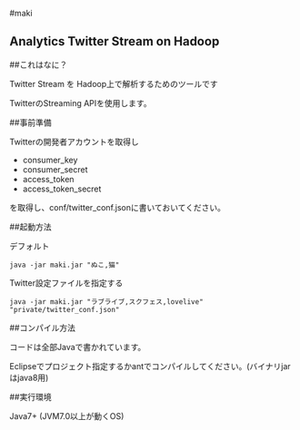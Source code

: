 #maki

## Analytics Twitter Stream on Hadoop


##これはなに？

Twitter Stream を Hadoop上で解析するためのツールです

TwitterのStreaming APIを使用します。

##事前準備

Twitterの開発者アカウントを取得し

* consumer_key
* consumer_secret
* access_token
* access_token_secret

を取得し、conf/twitter_conf.jsonに書いておいてください。


##起動方法

デフォルト

	java -jar maki.jar "ぬこ,猫"

Twitter設定ファイルを指定する

	java -jar maki.jar "ラブライブ,スクフェス,lovelive" "private/twitter_conf.json"


##コンパイル方法

コードは全部Javaで書かれています。

Eclipseでプロジェクト指定するかantでコンパイルしてください。(バイナリjarはjava8用)


##実行環境

Java7+ (JVM7.0以上が動くOS)



